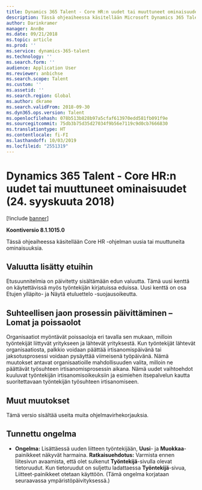 ```yaml
---
title: Dynamics 365 Talent - Core HR:n uudet tai muuttuneet ominaisuudet (24. syyskuuta 2018)
description: Tässä ohjeaiheessa käsitellään Microsoft Dynamics 365 Talent - Core HR:n uusia tai muuttuneita ominaisuuksia.
author: Darinkramer
manager: AnnBe
ms.date: 09/21/2018
ms.topic: article
ms.prod: ''
ms.service: dynamics-365-talent
ms.technology: ''
ms.search.form: ''
audience: Application User
ms.reviewer: anbichse
ms.search.scope: Talent
ms.custom: ''
ms.assetid: ''
ms.search.region: Global
ms.author: dkrame
ms.search.validFrom: 2018-09-30
ms.dyn365.ops.version: Talent
ms.openlocfilehash: 078b513b828b97a5cfaf613970edd581fb091f9e
ms.sourcegitcommit: 75db3b75d35d27034f9b56e7119c9d0cb7666830
ms.translationtype: HT
ms.contentlocale: fi-FI
ms.lasthandoff: 10/03/2019
ms.locfileid: "2551319"
---
```

# <a name="whats-new-or-changed-in-dynamics-365-talent---core-hr-september-24-2018"></a>Dynamics 365 Talent - Core HR:n uudet tai muuttuneet ominaisuudet (24. syyskuuta 2018)

[!include [banner](includes/banner.md)]

**Koontiversio 8.1.1015.0**

Tässä ohjeaiheessa käsitellään Core HR -ohjelman uusia tai muuttuneita ominaisuuksia.

## <a name="currency-added-to-benefits"></a>Valuutta lisätty etuihin

Etusuunnitelmia on päivitetty sisältämään edun valuutta. Tämä uusi kenttä on käytettävissä myös työntekijän kirjatuissa eduissa. Uusi kenttä on osa Etujen ylläpito- ja Näytä etuluettelo -suojausoikeutta.

## <a name="update-proration-process--leave-and-absence"></a>Suhteellisen jaon prosessin päivittäminen – Lomat ja poissaolot

Organisaatiot myöntävät poissaoloja eri tavalla sen mukaan, milloin työntekijät liittyvät yritykseen ja lähtevät yrityksestä. Kun työntekijät lähtevät organisaatiosta, palkkio voidaan päättää irtisanomispäivänä tai jaksotusprosessi voidaan pysäyttää viimeisenä työpäivänä. Nämä muutokset antavat organisaatioille mahdollisuuden valita, milloin ne päättävät työsuhteen irtisanomisprosessin aikana. Nämä uudet vaihtoehdot kuuluvat työntekijän irtisanomisoikeuksiin ja esimiehen itsepalvelun kautta suoritettavaan työntekijän työsuhteen irtisanomiseen. 

## <a name="other-changes"></a>Muut muutokset

Tämä versio sisältää useita muita ohjelmavirhekorjauksia.

## <a name="known-issue"></a>Tunnettu ongelma

-   **Ongelma:** Lisättäessä uuden liitteen työntekijään, **Uusi**- ja **Muokkaa**-painikkeet näkyvät harmaina. **Ratkaisuehdotus:** Varmista ennen liitesivun avaamista, että olet sulkenut **Työntekijä**-sivulla olevat tietoruudut. Kun tietoruudut on suljettu ladattaessa **Työntekijä**-sivua, Liitteet-painikkeet otetaan käyttöön. (Tämä ongelma korjataan seuraavassa ympäristöpäivityksessä.)
